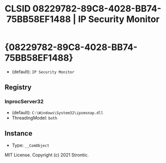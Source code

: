 ﻿---
title: "CLSID 08229782-89C8-4028-BB74-75BB58EF1488 | IP Security Monitor"
excerpt: What is COM-Object CLSID 08229782-89C8-4028-BB74-75BB58EF1488?
---

# {08229782-89C8-4028-BB74-75BB58EF1488}

* (default): `IP Security Monitor`

## Registry


### InprocServer32

* (default): `C:\Windows\System32\ipsmsnap.dll`
* ThreadingModel: `both`

## Instance

* Type: `__ComObject`

MIT License. Copyright (c) 2021 Strontic.


